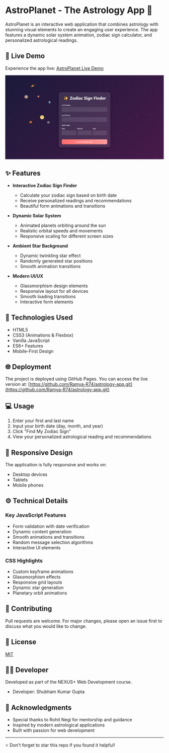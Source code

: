 # AstroPlanet - The Astrology App 🌟

AstroPlanet is an interactive web application that combines astrology with stunning visual elements to create an engaging user experience. The app features a dynamic solar system animation, zodiac sign calculator, and personalized astrological readings.

## 🔗 Live Demo

Experience the app live: [AstroPlanet Live Demo](https://github.com/Ramya-R74/astrology-app.git)

![AstroPlanet Preview](./project_image/Astro_Planet.png)

## ✨ Features

- **Interactive Zodiac Sign Finder**

  - Calculate your zodiac sign based on birth date
  - Receive personalized readings and recommendations
  - Beautiful form animations and transitions

- **Dynamic Solar System**

  - Animated planets orbiting around the sun
  - Realistic orbital speeds and movements
  - Responsive scaling for different screen sizes

- **Ambient Star Background**

  - Dynamic twinkling star effect
  - Randomly generated star positions
  - Smooth animation transitions

- **Modern UI/UX**
  - Glassmorphism design elements
  - Responsive layout for all devices
  - Smooth loading transitions
  - Interactive form elements

## 🚀 Technologies Used

- HTML5
- CSS3 (Animations & Flexbox)
- Vanilla JavaScript
- ES6+ Features
- Mobile-First Design

## 🌐 Deployment

The project is deployed using GitHub Pages. You can access the live version at: [https://github.com/Ramya-R74/astrology-app.git](https://github.com/Ramya-R74/astrology-app.git)

## 💻 Usage

1. Enter your first and last name
2. Input your birth date (day, month, and year)
3. Click "Find My Zodiac Sign"
4. View your personalized astrological reading and recommendations

## 📱 Responsive Design

The application is fully responsive and works on:

- Desktop devices
- Tablets
- Mobile phones

## ⚙️ Technical Details

### Key JavaScript Features

- Form validation with date verification
- Dynamic content generation
- Smooth animations and transitions
- Random message selection algorithms
- Interactive UI elements

### CSS Highlights

- Custom keyframe animations
- Glassmorphism effects
- Responsive grid layouts
- Dynamic star generation
- Planetary orbit animations

## 🤝 Contributing

Pull requests are welcome. For major changes, please open an issue first to discuss what you would like to change.

## 📜 License

[MIT](https://choosealicense.com/licenses/mit/)

## 👨‍💻 Developer

Developed as part of the NEXUS+ Web Development course.

- Developer: Shubham Kumar Gupta

## 🌟 Acknowledgments

- Special thanks to Rohit Negi for mentorship and guidance
- Inspired by modern astrological applications
- Built with passion for web development

---

⭐ Don't forget to star this repo if you found it helpful!
